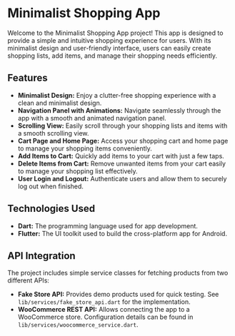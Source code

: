# Minimalist Shopping App

Welcome to the Minimalist Shopping App project! This app is designed to provide a simple and intuitive shopping experience for users. With its minimalist design and user-friendly interface, users can easily create shopping lists, add items, and manage their shopping needs efficiently.

## Features

- **Minimalist Design:** Enjoy a clutter-free shopping experience with a clean and minimalist design.
- **Navigation Panel with Animations:** Navigate seamlessly through the app with a smooth and animated navigation panel.
- **Scrolling View:** Easily scroll through your shopping lists and items with a smooth scrolling view.
- **Cart Page and Home Page:** Access your shopping cart and home page to manage your shopping items conveniently.
- **Add Items to Cart:** Quickly add items to your cart with just a few taps.
- **Delete Items from Cart:** Remove unwanted items from your cart easily to manage your shopping list effectively.
- **User Login and Logout:** Authenticate users and allow them to securely log out when finished.

## Technologies Used

- **Dart:** The programming language used for app development.
- **Flutter:** The UI toolkit used to build the cross-platform app for Android.

## API Integration

The project includes simple service classes for fetching products from two
different APIs:

- **Fake Store API:** Provides demo products used for quick testing. See
  `lib/services/fake_store_api.dart` for the implementation.
- **WooCommerce REST API:** Allows connecting the app to a WooCommerce store.
  Configuration details can be found in `lib/services/woocommerce_service.dart`.
